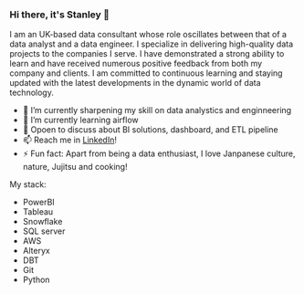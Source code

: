 ### Hi there, it's Stanley 👋 

I am an UK-based data consultant whose role oscillates between that of a data analyst and a data engineer. I specialize in delivering high-quality data projects to the companies I serve. I have demonstrated a strong ability to learn and have received numerous positive feedback from both my company and clients. I am committed to continuous learning and staying updated with the latest developments in the dynamic world of data technology. 

- 🔭 I’m currently sharpening my skill on data analystics and enginneering
- 🌱 I’m currently learning airflow
- 💬 Opoen to discuss about BI solutions, dashboard, and ETL pipeline
- 📫 Reach me in [LinkedIn](https://www.linkedin.com/in/staneykinnok-chan/)!
- ⚡ Fun fact: Apart from being a data enthusiast, I love Janpanese culture, nature, Jujitsu and cooking!

My stack:
- PowerBI
- Tableau
- Snowflake
- SQL server
- AWS
- Alteryx
- DBT
- Git
- Python
